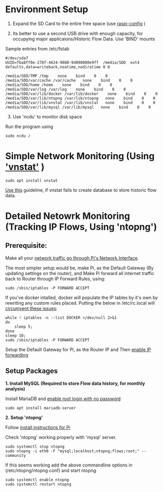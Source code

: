 # Environment Setup

1. Expand the SD Card to the entire free space (use [raspi-config](http://cagewebdev.com/raspberry-pi-expanding-the-root-partition-of-the-sd-card/) )

2. Its better to use a second USB drive with enough capacity, for occupying major applicaions/Historic Flow Data. Use 'BIND' mounts

Sample entries from /etc/fstab

    #/dev/sda7
    UUID=fba8ff0e-278f-4624-9080-9d090080e9ff  /media/SDD  ext4  defaults,data=writeback,noatime,nodiratime 0 0
    
    /media/SDD/TMP /tmp    none    bind    0    0
    /media/SDD/var/cache /var/cache   none    bind    0    0
    /media/SDD/home /home    none    bind    0    0
    /media/SDD/var/log /var/log    none    bind    0    0
    /media/SDD/var/lib/docker /var/lib/docker    none    bind    0    0
    /media/SDD/var/lib/ntopng /var/lib/ntopng   none    bind    0    0
    /media/SDD/var/lib/vnstat /var/lib/vnstat   none    bind    0    0
    /media/SDD/var/lib/mysql /var/lib/mysql   none    bind    0    0


3. Use 'ncdu' to monitor disk space

Run the program using 

    sudo ncdu /

# Simple Network Monitoring (Using ['vnstat'](https://www.cyberciti.biz/faq/ubuntu-install-vnstat-console-network-traffic-monitor/) )

    sudo apt install vnstat
  
  [Use this](https://github.com/vergoh/vnstat/issues/131) guideline, if vnstat fails to create database to store historic flow data.


# Detailed Netowrk Monitoring (Tracking IP Flows, Using 'ntopng')

## Prerequisite: 

Make all your [network traffic go through Pi's Network Interface](https://raspberrypi.stackexchange.com/questions/7487/pi-as-a-vpn-router-for-local-machines). 

The most simpler setup would be, make Pi, as the Default Gateway
(By updating settings on the router), and Make Pi forward all internet traffic back to Router through IP Forward Rules, using:

    sudo /sbin/iptables -P FORWARD ACCEPT

If you've docker intalled, docker will populate the IP tables by it's own by rewriting any custom rules placed. Putting the below in /etc/rc.local will
[circumvent these issues](https://serverfault.com/questions/726918/how-can-add-iptables-rules-after-docker-sets-its-own-rules-on-startup):

    while ! iptables -n --list DOCKER >/dev/null 2>&1
    do
        sleep 5;
    done
    sleep 10;
    sudo /sbin/iptables -P FORWARD ACCEPT
 
 Setup the Default Gateway for Pi, as the Router IP and Then [enable IP forwarding](https://linuxconfig.org/how-to-turn-on-off-ip-forwarding-in-linux) 


 ## Setup Packages
 
 **1. Install MySQL (Required to store Flow data history, for monthly analysis)** 
 
 Install MariaDB and [enable root login with no password](https://circuits4you.com/2018/11/28/raspberry-pi-mariadb-mysql-password-login-as-root/)
 
    sudo apt install mariadb-server
 
    
**2. Setup 'ntopng'** 

  Follow [install instructions for Pi](https://packages.ntop.org/)
  
  Check 'ntopng' working properly with 'mysql' server.
 
    sudo systemctl stop ntopng
    sudo ntopng -i eth0 -F "mysql;localhost;ntopng;flows;root;" --community
 
  If this seems working add the above commandline options in (/etc/ntopng/ntopng.conf) and start ntopng

    sudo systemctl enable ntopng
    sudo systemctl restart ntopng



